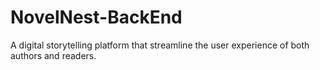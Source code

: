 # NovelNest-BackEnd
A digital storytelling platform that streamline the user experience of both authors and readers. 

